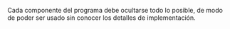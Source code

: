 Cada componente del programa debe ocultarse todo lo posible, de modo de poder ser usado sin conocer los detalles de implementación.
